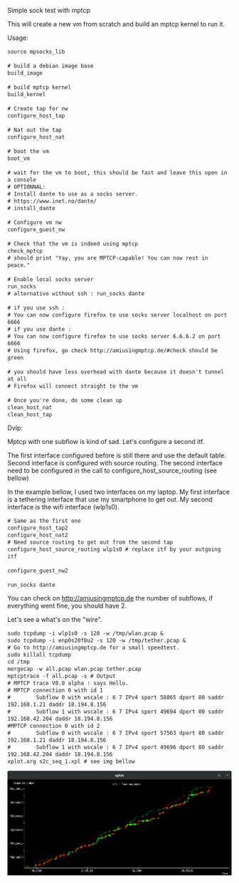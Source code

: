 Simple sock test with mptcp

This will create a new vm from scratch and build an mptcp kernel to run it.

Usage:

```
source mpsocks_lib

# build a debian image base
build_image

# build mptcp kernel
build_kernel

# Create tap for nw
configure_host_tap

# Nat out the tap
configure_host_nat

# boot the vm
boot_vm

# wait for the vm to boot, this should be fast and leave this open in a console
# OPTIONNAL:
# Install dante to use as a socks server.
# https://www.inet.no/dante/
# install_dante

# Configure vm nw
configure_guest_nw

# Check that the vm is indeed using mptcp
check_mptcp
# should print "Yay, you are MPTCP-capable! You can now rest in peace."

# Enable local socks server
run_socks
# alternative without ssh : run_socks dante

# if you use ssh :
# You can now configure firefox to use socks server localhost on port 6666
# if you use dante :
# You can now configure firefox to use socks server 6.6.6.2 on port 6666
# Using firefox, go check http://amiusingmptcp.de/#check should be green

# you should have less overhead with dante because it doesn't tunnel at all
# Firefox will connect straight to the vm

# Once you're done, do some clean up
clean_host_nat
clean_host_tap
```

Dvlp:

Mptcp with one subflow is kind of sad. Let's configure a second itf.

The first interface configured before is still there and use the default table.
Second interface is configured with source routing. The second interface need
to be configured in the call to configure\_host\_source\_routing (see bellow)

In the example bellow, I used two interfaces on my laptop. My first interface
is a tethering interface that use my smartphone to get out. My second interface
is the wifi interface (wlp1s0).

```
# Same as the first one
configure_host_tap2
configure_host_nat2
# Need source routing to get out from the second tap
configure_host_source_routing wlp1s0 # replace itf by your outgoing itf

configure_guest_nw2

run_socks dante
```

You can check on http://amiusingmptcp.de the number of subflows, if everything
went fine, you should have 2.

Let's see a what's on the "wire".

```
sudo tcpdump -i wlp1s0 -s 120 -w /tmp/wlan.pcap &
sudo tcpdump -i enp0s20f0u2 -s 120 -w /tmp/tether.pcap &
# Go to http://amiusingmptcp.de for a small speedtest.
sudo killall tcpdump
cd /tmp
mergecap -w all.pcap wlan.pcap tether.pcap
mptcptrace -f all.pcap -s # Output
# MPTCP trace V0.0 alpha : says Hello.
# MPTCP connection 0 with id 1
#        Subflow 0 with wscale : 6 7 IPv4 sport 58865 dport 80 saddr 192.168.1.21 daddr 18.194.8.156
#        Subflow 1 with wscale : 6 7 IPv4 sport 49694 dport 80 saddr 192.168.42.204 daddr 18.194.8.156
#MPTCP connection 0 with id 2
#        Subflow 0 with wscale : 6 7 IPv4 sport 57563 dport 80 saddr 192.168.1.21 daddr 18.194.8.156
#        Subflow 1 with wscale : 6 7 IPv4 sport 49696 dport 80 saddr 192.168.42.204 daddr 18.194.8.156
xplot.org s2c_seq_1.xpl # see img bellow
```

![MPTCP DSS](/img/test1.png?raw=true "MPTCP DSS")
